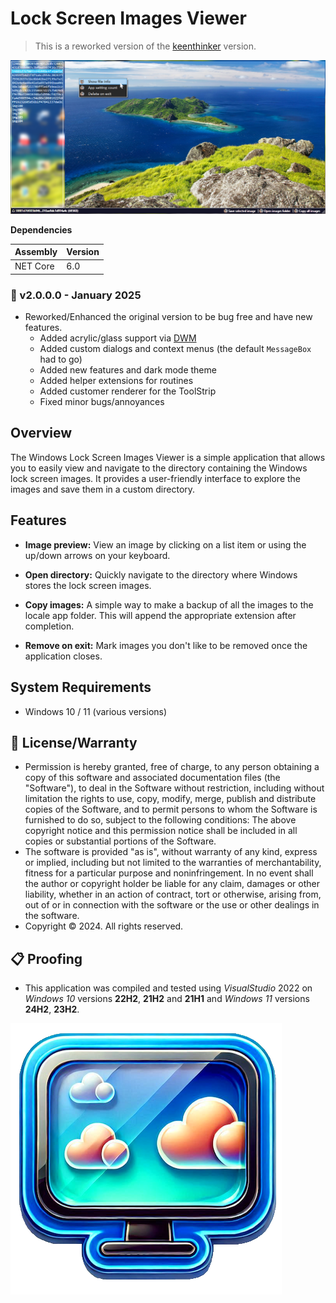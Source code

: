 # Lock Screen Images Viewer

> This is a reworked version of the [keenthinker](https://github.com/keenthinker/WindowsLockScreenImages) version.

![Example Picture](./Assets/Screenshot.png)

**Dependencies**

| Assembly | Version |
| ---- | ---- |
| NET Core | 6.0 |

### 📝 v2.0.0.0 - January 2025

* Reworked/Enhanced the original version to be bug free and have new features.
    - Added acrylic/glass support via [DWM](https://learn.microsoft.com/en-us/windows/win32/dwm/dwm-overview)
    - Added custom dialogs and context menus (the default `MessageBox` had to go)
    - Added new features and dark mode theme
    - Added helper extensions for routines
    - Added customer renderer for the ToolStrip
    - Fixed minor bugs/annoyances

## Overview

The Windows Lock Screen Images Viewer is a simple application that allows you to easily view and navigate to the directory containing the Windows lock screen images. It provides a user-friendly interface to explore the images and save them in a custom directory.

## Features

- **Image preview:** View an image by clicking on a list item or using the up/down arrows on your keyboard.
  
- **Open directory:** Quickly navigate to the directory where Windows stores the lock screen images.

- **Copy images:** A simple way to make a backup of all the images to the locale app folder. This will append the appropriate extension after completion.

- **Remove on exit:** Mark images you don't like to be removed once the application closes.

## System Requirements

- Windows 10 / 11 (various versions)

## 🧾 License/Warranty
* Permission is hereby granted, free of charge, to any person obtaining a copy of this software and associated documentation files (the "Software"), to deal in the Software without restriction, including without limitation the rights to use, copy, modify, merge, publish and distribute copies of the Software, and to permit persons to whom the Software is furnished to do so, subject to the following conditions: The above copyright notice and this permission notice shall be included in all copies or substantial portions of the Software.
* The software is provided "as is", without warranty of any kind, express or implied, including but not limited to the warranties of merchantability, fitness for a particular purpose and noninfringement. In no event shall the author or copyright holder be liable for any claim, damages or other liability, whether in an action of contract, tort or otherwise, arising from, out of or in connection with the software or the use or other dealings in the software.
* Copyright © 2024. All rights reserved.

## 📋 Proofing
* This application was compiled and tested using *VisualStudio* 2022 on *Windows 10* versions **22H2**, **21H2** and **21H1** and *Windows 11* versions **24H2**, **23H2**.

![New Icon](./Assets/AppIcon.png)